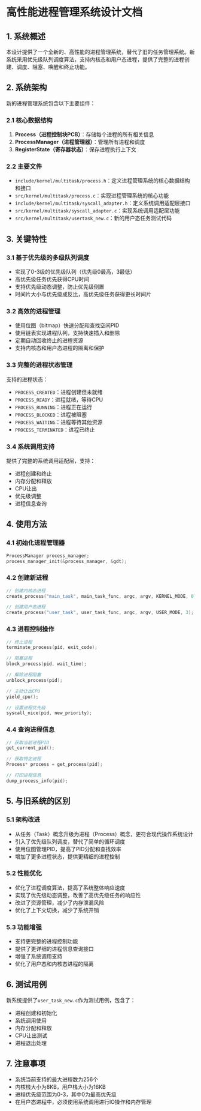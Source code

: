 # 高性能进程管理系统设计文档

## 1. 系统概述

本设计提供了一个全新的、高性能的进程管理系统，替代了旧的任务管理系统。新系统采用优先级队列调度算法，支持内核态和用户态进程，提供了完整的进程创建、调度、阻塞、唤醒和终止功能。

## 2. 系统架构

新的进程管理系统包含以下主要组件：

### 2.1 核心数据结构

1. **Process（进程控制块PCB）**：存储每个进程的所有相关信息
2. **ProcessManager（进程管理器）**：管理所有进程和调度
3. **RegisterState（寄存器状态）**：保存进程执行上下文

### 2.2 主要文件

- `include/kernel/multitask/process.h`：定义进程管理系统的核心数据结构和接口
- `src/kernel/multitask/process.c`：实现进程管理系统的核心功能
- `include/kernel/multitask/syscall_adapter.h`：定义系统调用适配层接口
- `src/kernel/multitask/syscall_adapter.c`：实现系统调用适配层功能
- `src/kernel/multitask/usertask_new.c`：新的用户态任务测试代码

## 3. 关键特性

### 3.1 基于优先级的多级队列调度

- 实现了0-3级的优先级队列（优先级0最高，3最低）
- 高优先级任务优先获得CPU时间
- 支持优先级动态调整，防止优先级倒置
- 时间片大小与优先级成反比，高优先级任务获得更长时间片

### 3.2 高效的进程管理

- 使用位图（bitmap）快速分配和查找空闲PID
- 使用链表实现进程队列，支持快速插入和删除
- 定期自动回收终止的进程资源
- 支持内核态和用户态进程的隔离和保护

### 3.3 完整的进程状态管理

支持的进程状态：
- `PROCESS_CREATED`：进程创建但未就绪
- `PROCESS_READY`：进程就绪，等待CPU
- `PROCESS_RUNNING`：进程正在运行
- `PROCESS_BLOCKED`：进程被阻塞
- `PROCESS_WAITING`：进程等待其他资源
- `PROCESS_TERMINATED`：进程已终止

### 3.4 系统调用支持

提供了完整的系统调用适配层，支持：
- 进程创建和终止
- 内存分配和释放
- CPU让出
- 优先级调整
- 进程信息查询

## 4. 使用方法

### 4.1 初始化进程管理器

```c
ProcessManager process_manager;
process_manager_init(&process_manager, &gdt);
```

### 4.2 创建新进程

```c
// 创建内核态进程
create_process("main_task", main_task_func, argc, argv, KERNEL_MODE, 0);

// 创建用户态进程
create_process("user_task", user_task_func, argc, argv, USER_MODE, 3);
```

### 4.3 进程控制操作

```c
// 终止进程
terminate_process(pid, exit_code);

// 阻塞进程
block_process(pid, wait_time);

// 解除进程阻塞
unblock_process(pid);

// 主动让出CPU
yield_cpu();

// 设置进程优先级
syscall_nice(pid, new_priority);
```

### 4.4 查询进程信息

```c
// 获取当前进程PID
get_current_pid();

// 获取特定进程
Process* process = get_process(pid);

// 打印进程信息
dump_process_info(pid);
```

## 5. 与旧系统的区别

### 5.1 架构改进

- 从任务（Task）概念升级为进程（Process）概念，更符合现代操作系统设计
- 引入了优先级队列调度，替代了简单的循环调度
- 使用位图管理PID，提高了PID分配和查找效率
- 增加了更多进程状态，提供更精细的进程控制

### 5.2 性能优化

- 优化了进程调度算法，提高了系统整体响应速度
- 实现了优先级动态调整，改善了高优先级任务的响应性
- 改进了资源管理，减少了内存泄漏风险
- 优化了上下文切换，减少了系统开销

### 5.3 功能增强

- 支持更完整的进程控制功能
- 提供了更详细的进程信息查询接口
- 增强了系统调用支持
- 优化了用户态和内核态进程的隔离

## 6. 测试用例

新系统提供了`user_task_new.c`作为测试用例，包含了：
- 进程创建和初始化
- 系统调用使用
- 内存分配和释放
- CPU让出测试
- 进程退出处理

## 7. 注意事项

- 系统当前支持的最大进程数为256个
- 内核栈大小为8KB，用户栈大小为16KB
- 进程优先级范围为0-3，其中0为最高优先级
- 在用户态进程中，必须使用系统调用进行IO操作和内存管理
